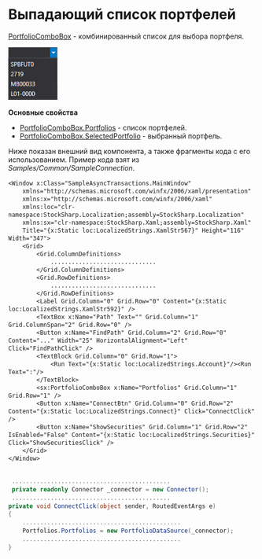 # Выпадающий список портфелей

[PortfolioComboBox](xref:StockSharp.Xaml.PortfolioComboBox) \- комбинированный список для выбора портфеля.

![Gui PortfolioComboBox](../../../../images/gui_portfoliocombobox.png)

**Основные свойства**

- [PortfolioComboBox.Portfolios](xref:StockSharp.Xaml.PortfolioComboBox.Portfolios) \- список портфелей.
- [PortfolioComboBox.SelectedPortfolio](xref:StockSharp.Xaml.PortfolioComboBox.SelectedPortfolio) \- выбранный портфель.

Ниже показан внешний вид компонента, а также фрагменты кода с его использованием. Пример кода взят из *Samples\/Common\/SampleConnection*. 

```xaml
<Window x:Class="SampleAsyncTransactions.MainWindow"
    xmlns="http://schemas.microsoft.com/winfx/2006/xaml/presentation"
    xmlns:x="http://schemas.microsoft.com/winfx/2006/xaml"
    xmlns:loc="clr-namespace:StockSharp.Localization;assembly=StockSharp.Localization"
    xmlns:sx="clr-namespace:StockSharp.Xaml;assembly=StockSharp.Xaml"
    Title="{x:Static loc:LocalizedStrings.XamlStr567}" Height="116" Width="347">
	<Grid>
		<Grid.ColumnDefinitions>
			..............................
		</Grid.ColumnDefinitions>
		<Grid.RowDefinitions>
			..............................
		</Grid.RowDefinitions>
		<Label Grid.Column="0" Grid.Row="0" Content="{x:Static loc:LocalizedStrings.XamlStr592}" />
		<TextBox x:Name="Path" Text="" Grid.Column="1" Grid.ColumnSpan="2" Grid.Row="0" />
		<Button x:Name="FindPath" Grid.Column="2" Grid.Row="0" Content="..." Width="25" HorizontalAlignment="Left" Click="FindPathClick" />
		<TextBlock Grid.Column="0" Grid.Row="1">
			<Run Text="{x:Static loc:LocalizedStrings.Account}"/><Run Text=":"/>
		</TextBlock>
        <sx:PortfolioComboBox x:Name="Portfolios" Grid.Column="1" Grid.Row="1" />
		<Button x:Name="ConnectBtn" Grid.Column="0" Grid.Row="2" Content="{x:Static loc:LocalizedStrings.Connect}" Click="ConnectClick" />
		<Button x:Name="ShowSecurities" Grid.Column="1" Grid.Row="2" IsEnabled="False" Content="{x:Static loc:LocalizedStrings.Securities}" Click="ShowSecuritiesClick" />
	</Grid>
</Window>
	  				
```
```cs
 .............................................
 private readonly Connector _connector = new Connector();
 .............................................
private void ConnectClick(object sender, RoutedEventArgs e)
{
	.............................................
	Portfolios.Portfolios = new PortfolioDataSource(_connector);	
	.............................................
}
	  				
```
